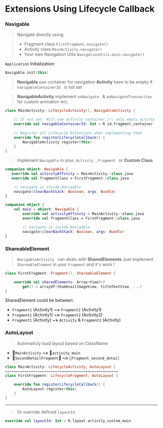 # Extensions Using Lifecycle Callback

### Navigable
> Navigate directly using:

> - Fragment class `FirstFragment.navigate()`
> - Activity class `MainActivity.navigate()`
> - Your own Navigation Utils `NavigationUtils.main.navigate()`

`Application` Initialization:

```kotlin
Navigable.init(this)
```
> **Navigable** use container for navigation
> **Activity** have to be empty if `navigableContainerId ` is not set

> **NavigableActivity** implement `onNavigate ` & `onNavigateTransaction ` for custom animation ect..

```kotlin
class MainActivity: LifecycleActivity(), NavigableActivity {

	// If not set: Will use activity container /!\ only empty activty !
	override val navigableContainerId: Int = R.id.fragment_container
	
	// Register all Lifecycle Extensions when implementing them
	override fun registerLifecycleCallback() {
		NavigableActivity.register(this)
	}
}
```

> Implement `Navigable` in your, `Activity `, `Fragment ` or **Custom Class** 

```kotlin
companion object: Navigable {
   override val activityAffinity = MainActivity::class.java
   override val fragmentClass = FirstFragment::class.java

	// navigate is inside Navigable
 	navigate(clearBackStack: Boolean, args: Bundle)
}

```
```kotlin
companion object {
	val main = object: Navigable {
		override val activityAffinity = MainActivity::class.java
		override val fragmentClass = FirstFragment::class.java

		// navigate is inside Navigable
 		navigate(clearBackStack: Boolean, args: Bundle)
}

```


### ShareableElement

> `NavigableActivity ` can deals with **SharedElements**
> Just implement `ShareableElement` in your `Fragment` and it's work !

```kotlin
class FirstFragment: Fragment(), ShareableElement {

	override val sharedElements: Array<View?>? 
		get() = arrayOf(thumbnailImageView, titleTextView, ...)
}
```

SharedElement could be between:

- `Fragment1` (Activity1) **~>** `Fragment2` (Activity1)
- `Fragment1` (Activity1) **~>** `Fragment2` (Activity2) 
- `Fragment1` (Activity) **~>** `Activity` & `Fragment2` (Activity) 


### AutoLayout
> Automaticly load layout based on ClassName
- `MainActivity` **~>** `activity_main`
- `SecondDetailFragment` **~>** `fragment_second_detail`



```kotlin
class MainActivity: LifecycleActivity, AutoLayout {
====================================================
class FirstFragment: LifecycleFragment, AutoLayout {

	override fun registerLifecycleCallback() {
		AutoLayout.register(this)
	}
}
```

***
> Or override defined `layoutId`

```kotlin
override val layoutId: Int = R.layout.activity_custom_main
```